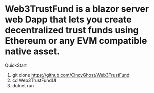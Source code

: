 # Web3TrustFund is a blazor server web Dapp that lets you create decentralized trust funds using Ethereum or any EVM compatible native asset.


QuickStart

1. git clone https://github.com/CincyGhost/Web3TrustFund
2. cd Web3TrustFundUI
3. dotnet run
